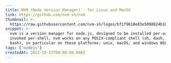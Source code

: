 ```yaml
---
title: NVM (Node Version Manager) - for Linux and MacOS
link: https://github.com/nvm-sh/nvm
thumbnail: >-
  https://raw.githubusercontent.com/nvm-sh/logos/bf1f9618e83e5098024b18c73ada1b0f542db5f8/nvm-logo-tag-color.svg
snippet: >-
  nvm is a version manager for node.js, designed to be installed per-user, and
  invoked per-shell. nvm works on any POSIX-compliant shell (sh, dash, ksh, zsh,
  bash), in particular on these platforms: unix, macOS, and windows WSL.
tags: ["nodejs"]
createdAt: 2022-10-13T00:00:00.000Z
---
```

